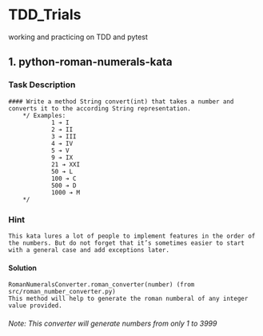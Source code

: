 # TDD_Trials
working and practicing on TDD and pytest

## 1. python-roman-numerals-kata

### Task Description
    #### Write a method String convert(int) that takes a number and converts it to the according String representation.
        */ Examples:
                1 ➔ I
                2 ➔ II
                3 ➔ III
                4 ➔ IV
                5 ➔ V
                9 ➔ IX
                21 ➔ XXI
                50 ➔ L
                100 ➔ C
                500 ➔ D
                1000 ➔ M 
        */

### Hint
    This kata lures a lot of people to implement features in the order of the numbers. But do not forget that it’s sometimes easier to start with a general case and add exceptions later.


#### Solution
    RomanNumeralsConverter.roman_converter(number) (from src/roman_number_converter.py)
    This method will help to generate the roman numberal of any integer value provided.


###### Note: This converter will generate numbers from only 1 to 3999

